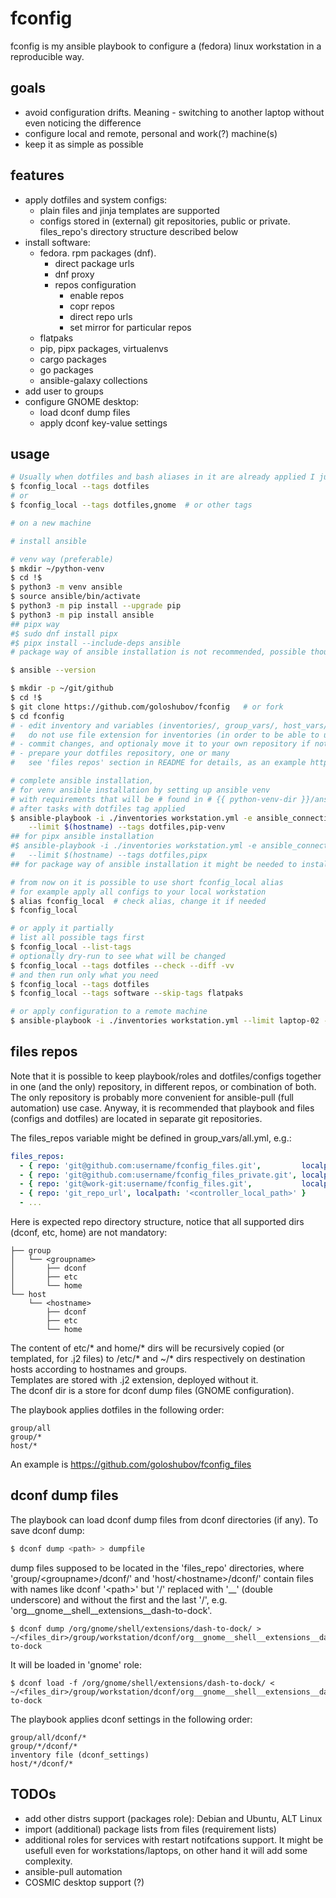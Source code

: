 # fconfig
fconfig is my ansible playbook to configure a (fedora) linux workstation in a reproducible way.

## goals
- avoid configuration drifts. Meaning - switching to another laptop without even noticing the difference
- configure local and remote, personal and work(?) machine(s)
- keep it as simple as possible

## features
- apply dotfiles and system configs:
  - plain files and jinja templates are supported
  - configs stored in (external) git repositories, public or private. files_repo's directory structure described below
- install software:
  - fedora. rpm packages (dnf).
    - direct package urls
    - dnf proxy
    - repos configuration
      - enable repos
      - copr repos
      - direct repo urls
      - set mirror for particular repos
  - flatpaks
  - pip, pipx packages, virtualenvs
  - cargo packages
  - go packages
  - ansible-galaxy collections
- add user to groups
- configure GNOME desktop:
  - load dconf dump files
  - apply dconf key-value settings

## usage
```bash
# Usually when dotfiles and bash aliases in it are already applied I just run smth like this
$ fconfig_local --tags dotfiles
# or
$ fconfig_local --tags dotfiles,gnome  # or other tags
```

```bash
# on a new machine

# install ansible

# venv way (preferable)
$ mkdir ~/python-venv
$ cd !$
$ python3 -m venv ansible
$ source ansible/bin/activate
$ python3 -m pip install --upgrade pip
$ python3 -m pip install ansible
## pipx way
#$ sudo dnf install pipx
#$ pipx install --include-deps ansible
# package way of ansible installation is not recommended, possible though

$ ansible --version

$ mkdir -p ~/git/github
$ cd !$
$ git clone https://github.com/goloshubov/fconfig   # or fork
$ cd fconfig
# - edit inventory and variables (inventories/, group_vars/, host_vars/),
#   do not use file extension for inventories (in order to be able to use the whole directory)
# - commit changes, and optionaly move it to your own repository if not already
# - prepare your dotfiles repository, one or many
#   see 'files repos' section in README for details, as an example https://github.com/goloshubov/fconfig_files

# complete ansible installation,
# for venv ansible installation by setting up ansible venv
# with requirements that will be # found in # {{ python-venv-dir }}/ansible.requirements.txt
# after tasks with dotfiles tag applied
$ ansible-playbook -i ./inventories workstation.yml -e ansible_connection=local \
    --limit $(hostname) --tags dotfiles,pip-venv
## for pipx ansible installation
#$ ansible-playbook -i ./inventories workstation.yml -e ansible_connection=local \
#   --limit $(hostname) --tags dotfiles,pipx
## for package way of ansible installation it might be needed to install additionall dependencies

# from now on it is possible to use short fconfig_local alias
# for example apply all configs to your local workstation
$ alias fconfig_local  # check alias, change it if needed
$ fconfig_local

# or apply it partially
# list all possible tags first
$ fconfig_local --list-tags
# optionally dry-run to see what will be changed
$ fconfig_local --tags dotfiles --check --diff -vv
# and then run only what you need
$ fconfig_local --tags dotfiles
$ fconfig_local --tags software --skip-tags flatpaks

# or apply configuration to a remote machine
$ ansible-playbook -i ./inventories workstation.yml --limit laptop-02 --tags dotfiles
```

## files repos
Note that it is possible to keep playbook/roles and dotfiles/configs together in one (and the only) repository, in different repos, or combination of both.
The only repository is probably more convenient for ansible-pull (full automation) use case. Anyway, it is recommended that playbook and files (configs and dotfiles) are located in separate git repositories.

The files_repos variable might be defined in group_vars/all.yml, e.g.:

```yaml
files_repos:
  - { repo: 'git@github.com:username/fconfig_files.git',         localpath: '~/git/github/fconfig_files' }
  - { repo: 'git@github.com:username/fconfig_files_private.git', localpath: '~/git/github/fconfig_files_private' }
  - { repo: 'git@work-git:username/fconfig_files.git',           localpath: '~/git/work/fconfig_files' }
  - { repo: 'git_repo_url', localpath: '<controller_local_path>' }
  - ...
```

Here is expected repo directory structure, notice that all supported dirs (dconf, etc, home) are not mandatory:
```
├── group
│   └── <groupname>
│       ├── dconf
│       ├── etc
│       └── home
└── host
    └── <hostname>
        ├── dconf
        ├── etc
        └── home
```
The content of etc/* and home/* dirs will be recursively copied (or templated, for .j2 files) to /etc/* and ~/* dirs respectively on destination hosts according to hostnames and groups.\
Templates are stored with .j2 extension, deployed without it.\
The dconf dir is a store for dconf dump files (GNOME configuration).

The playbook applies dotfiles in the following order:
```
group/all
group/*
host/*
```
An example is https://github.com/goloshubov/fconfig_files

## dconf dump files

The playbook can load dconf dump files from dconf directories (if any). To save dconf dump:
```bash
$ dconf dump <path> > dumpfile
```
dump files supposed to be located in the 'files_repo' directories, where 'group/\<groupname\>/dconf/' and 'host/\<hostname\>/dconf/' contain files with names like dconf '\<path\>' but '/' replaced with '__' (double underscore) and without the first and the last '/'\, e.g. 'org__gnome__shell__extensions__dash-to-dock'.
```
$ dconf dump /org/gnome/shell/extensions/dash-to-dock/ > ~/<files_dir>/group/workstation/dconf/org__gnome__shell__extensions__dash-to-dock
```
It will be loaded in 'gnome' role:
```
$ dconf load -f /org/gnome/shell/extensions/dash-to-dock/ < ~/<files_dir>/group/workstation/dconf/org__gnome__shell__extensions__dash-to-dock
```
The playbook applies dconf settings in the following order:
```
group/all/dconf/*
group/*/dconf/*
inventory file (dconf_settings)
host/*/dconf/*
```

## TODOs
- add other distrs support (packages role): Debian and Ubuntu, ALT Linux
- import (additional) package lists from files (requirement lists)
- additional roles for services with restart notifcations support. It might be usefull even for workstations/laptops, on other hand it will add some complexity.
- ansible-pull automation
- COSMIC desktop support (?)
